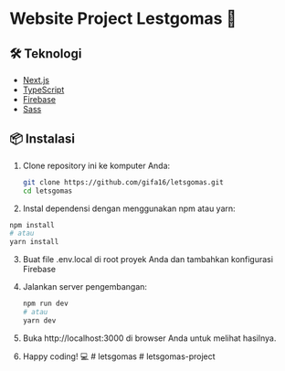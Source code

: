 # Website Project Lestgomas 🚀

## 🛠️ Teknologi

- [Next.js](https://nextjs.org/)
- [TypeScript](https://www.typescriptlang.org/)
- [Firebase](https://firebase.google.com/)
- [Sass](https://sass-lang.com/)

## 📦 Instalasi

1. Clone repository ini ke komputer Anda:

   ```bash
   git clone https://github.com/gifa16/letsgomas.git
   cd letsgomas

 2. Instal dependensi dengan menggunakan npm atau yarn:

   ```bash
   npm install
   # atau
   yarn install
   ```

 3. Buat file .env.local di root proyek Anda dan tambahkan konfigurasi Firebase
    
 5. Jalankan server pengembangan:

    ```bash
    npm run dev
    # atau
    yarn dev
    
 7. Buka http://localhost:3000 di browser Anda untuk melihat hasilnya.
    
 9. Happy coding! 💻
#   l e t s g o m a s  
 #   l e t s g o m a s - p r o j e c t  
 